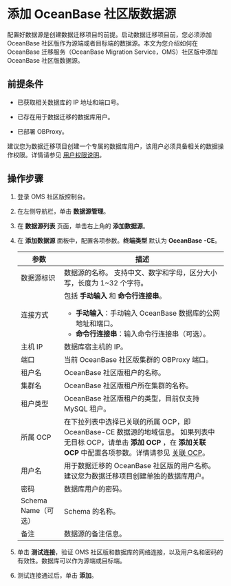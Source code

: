 # 添加 OceanBase 社区版数据源

配置好数据源是创建数据迁移项目的前提。启动数据迁移项目前，您必须添加 OceanBase 社区版作为源端或者目标端的数据源。本文为您介绍如何在 OceanBase 迁移服务（OceanBase Migration Service，OMS）社区版中添加 OceanBase 社区版数据源。

## 前提条件

* 已获取相关数据库的 IP 地址和端口号。

* 已存在用于数据迁移的数据库用户。
  
* 已部署 OBProxy。

建议您为数据迁移项目创建一个专属的数据库用户，该用户必须具备相关的数据操作权限。详情请参见 [用户权限说明](../../5.data-migration/2.user-permission-settings.md)。

## 操作步骤

1. 登录 OMS 社区版控制台。

2. 在左侧导航栏，单击 **数据源管理**。

3. 在 **数据源列表** 页面，单击右上角的 **添加数据源**。

4. 在 **添加数据源** 面板中，配置各项参数。**终端类型** 默认为 **OceanBase** **-CE**。

   |   **参数**    |                                                                                                 **描述**                                                                                                 |
   |-------------|--------------------------------------------------------------------------------------------------------------------------------------------------------------------------------------------------------|
   | 数据源标识       | 数据源的名称。 支持中文、数字和字母，区分大小写，长度为 1\~32 个字符。                                                                                                                                                |
     | 连接方式        | 包括 **手动输入** 和 **命令行连接串**。<ul><li>**手动输入**：手动输入 OceanBase 数据库的公网地址和端口。   <li>**命令行连接串**：输入命令行连接串（可选）。    |
   | 主机 IP       | 数据库宿主机的 IP。                                                                                                                            |
   | 端口          | 当前 OceanBase 社区版集群的 OBProxy 端口。                                                                  |
   | 租户名         | OceanBase 社区版租户的名称。                                                                                                          |
   | 集群名         | OceanBase 社区版租户所在集群的名称。                                                                                                               |
   | 租户类型        | OceanBase 社区版租户的类型，目前仅支持 MySQL 租户。                                                                                                |
   | 所属 OCP      | 在下拉列表中选择已关联的所属 OCP，即 OceanBase-CE 数据源的地域信息。 如果列表中无目标 OCP，请单击 **添加 OCP** ，在 **添加关联 OCP** 中配置各项参数。详情请参见 [关联 OCP](../../8.system-management/3.associate-ocp.md)。                           |
   | 用户名         | 用于数据迁移的 OceanBase 社区版的用户名称。 建议您为数据迁移项目创建单独的数据库用户。                                                                                                                                      |
   | 密码          | 数据库用户的密码。                                                                                                                                                                                              |
   | Schema Name（可选） | Schema 的名称。                                                                                                                                                                                            |
   | 备注          | 数据源的备注信息。                                                                                                                                                                                              |

5. 单击 **测试连接**，验证 OMS 社区版和数据库的网络连接，以及用户名和密码的有效性。数据库可以作为源端或目标端。

6. 测试连接通过后，单击 **添加**。